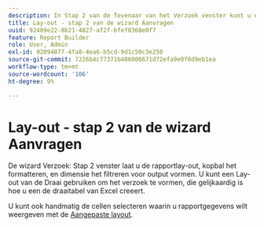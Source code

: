 ```yaml
---
description: In Stap 2 van de Tovenaar van het Verzoek venster kunt u de rapportlay-out, kopbal het formatteren, en afmeting het filtreren voor output vormen. U kunt een Lay-out van de Draai gebruiken om het verzoek te vormen, die gelijkaardig is hoe u een de draaitabel van Excel creeert.
title: Lay-out - stap 2 van de wizard Aanvragen
uuid: 92409e22-8b21-4827-af2f-bfef8368e0f7
feature: Report Builder
role: User, Admin
exl-id: 92894877-4fa8-4ea6-b5cd-9d1c50c3e250
source-git-commit: 7226b4c77371b486006671d72efa9e0f0d9eb1ea
workflow-type: tm+mt
source-wordcount: '106'
ht-degree: 9%

---
```


# Lay-out - stap 2 van de wizard Aanvragen

De wizard Verzoek: Stap 2 venster laat u de rapportlay-out, kopbal het formatteren, en dimensie het filtreren voor output vormen. U kunt een Lay-out van de Draai gebruiken om het verzoek te vormen, die gelijkaardig is hoe u een de draaitabel van Excel creeert.

U kunt ook handmatig de cellen selecteren waarin u rapportgegevens wilt weergeven met de [Aangepaste layout](/help/analyze/report-builder/layout/configure-the-custom-layout.md).

